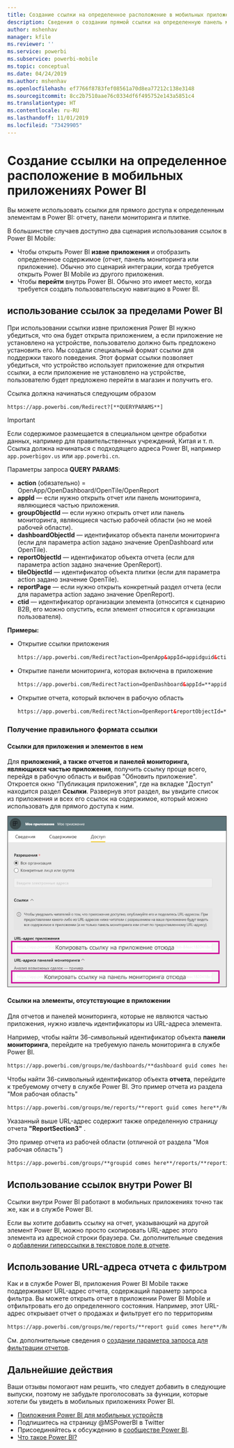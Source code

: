 ```yaml
---
title: Создание ссылки на определенное расположение в мобильных приложениях Power BI
description: Сведения о создании прямой ссылки на определенную панель мониторинга, плитку или отчет в мобильном приложении Power BI с помощью универсального кода ресурса (URI).
author: mshenhav
manager: kfile
ms.reviewer: ''
ms.service: powerbi
ms.subservice: powerbi-mobile
ms.topic: conceptual
ms.date: 04/24/2019
ms.author: mshenhav
ms.openlocfilehash: ef7766f8783fef08561a70d8ea77212c138e3148
ms.sourcegitcommit: 8cc2b7510aae76c0334df6f495752e143a5851c4
ms.translationtype: HT
ms.contentlocale: ru-RU
ms.lasthandoff: 11/01/2019
ms.locfileid: "73429905"
---
```

# <a name="create-a-link-to-a-specific-location-in-the-power-bi-mobile-apps"></a>Создание ссылки на определенное расположение в мобильных приложениях Power BI
Вы можете использовать ссылки для прямого доступа к определенным элементам в Power BI: отчету, панели мониторинга и плитке.

В большинстве случаев доступно два сценария использования ссылок в Power BI Mobile: 

* Чтобы открыть Power BI **извне приложения** и отобразить определенное содержимое (отчет, панель мониторинга или приложение). Обычно это сценарий интеграции, когда требуется открыть Power BI Mobile из другого приложения. 
* Чтобы **перейти** внутрь Power BI. Обычно это имеет место, когда требуется создать пользовательскую навигацию в Power BI.


## <a name="use-links-from-outside-of-power-bi"></a>использование ссылок за пределами Power BI
При использовании ссылки извне приложения Power BI нужно убедиться, что она будет открыта приложением, а если приложение не установлено на устройстве, пользователю должно быть предложено установить его. Мы создали специальный формат ссылки для поддержки такого поведения. Этот формат ссылки позволяет убедиться, что устройство использует приложение для открытия ссылки, а если приложение не установлено на устройстве, пользователю будет предложено перейти в магазин и получить его.

Ссылка должна начинаться следующим образом  
```html
https://app.powerbi.com/Redirect?[**QUERYPARAMS**]
```

> [!IMPORTANT]
> Если содержимое размещается в специальном центре обработки данных, например для правительственных учреждений, Китая и т. п. Ссылка должна начинаться с подходящего адреса Power BI, например `app.powerbigov.us` или `app.powerbi.cn`.   
>


Параметры запроса **QUERY PARAMS**:
* **action** (обязательно) = OpenApp/OpenDashboard/OpenTile/OpenReport
* **appId** — если нужно открыть отчет или панель мониторинга, являющиеся частью приложения. 
* **groupObjectId** — если нужно открыть отчет или панель мониторинга, являющиеся частью рабочей области (но не моей рабочей области).
* **dashboardObjectId** — идентификатор объекта панели мониторинга (если для параметра action задано значение OpenDashboard или OpenTile).
* **reportObjectId** — идентификатор объекта отчета (если для параметра action задано значение OpenReport).
* **tileObjectId** — идентификатор объекта плитки (если для параметра action задано значение OpenTile).
* **reportPage** — если нужно открыть конкретный раздел отчета (если для параметра action задано значение OpenReport).
* **ctid** — идентификатор организации элемента (относится к сценарию B2B, его можно опустить, если элемент относится к организации пользователя).

**Примеры:**

* Открытие ссылки приложения 
  ```html
  https://app.powerbi.com/Redirect?action=OpenApp&appId=appidguid&ctid=organizationid
  ```

* Открытие панели мониторинга, которая включена в приложение 
  ```html
  https://app.powerbi.com/Redirect?action=OpenDashboard&appId=**appidguid**&dashboardObjectId=**dashboardidguid**&ctid=**organizationid**
  ```

* Открытие отчета, который включен в рабочую область
  ```html
  https://app.powerbi.com/Redirect?Action=OpenReport&reportObjectId=**reportidguid**&groupObjectId=**groupidguid**&reportPage=**ReportSectionName**
  ```

### <a name="how-to-get-the-right-link-format"></a>Получение правильного формата ссылки

#### <a name="links-of-apps-and-items-in-app"></a>Ссылки для приложения и элементов в нем

Для **приложений, а также отчетов и панелей мониторинга, являющихся частью приложения**, получить ссылку проще всего, перейдя в рабочую область и выбрав "Обновить приложение". Откроется окно "Публикация приложения", где на вкладке "Доступ" находится раздел **Ссылки**. Развернув этот раздел, вы увидите список из приложения и всех его ссылок на содержимое, который можно использовать для прямого доступа к ним.

![Публикация ссылок приложения через Power BI ](./media/mobile-apps-links/mobile-link-copy-app-links.png)

#### <a name="links-of-items-not-in-app"></a>Ссылки на элементы, отсутствующие в приложении 

Для отчетов и панелей мониторинга, которые не являются частью приложения, нужно извлечь идентификаторы из URL-адреса элемента.

Например, чтобы найти 36-символьный идентификатор объекта **панели мониторинга**, перейдите на требуемую панель мониторинга в службе Power BI. 

```html
https://app.powerbi.com/groups/me/dashboards/**dashboard guid comes here**?ctid=**organization id comes here**`
```

Чтобы найти 36-символьный идентификатор объекта **отчета**, перейдите к требуемому отчету в службе Power BI.
Это пример отчета из раздела "Моя рабочая область"

```html
https://app.powerbi.com/groups/me/reports/**report guid comes here**/ReportSection3?ctid=**organization id comes here**`
```
Указанный выше URL-адрес содержит также определенную страницу отчета **"ReportSection3"** .

Это пример отчета из рабочей области (отличной от раздела "Моя рабочая область")

```html
https://app.powerbi.com/groups/**groupid comes here**/reports/**reportid comes here**/ReportSection1?ctid=**organizationid comes here**
```

## <a name="use-links-inside-power-bi"></a>Использование ссылок внутри Power BI

Ссылки внутри Power BI работают в мобильных приложениях точно так же, как и в службе Power BI.

Если вы хотите добавить ссылку на отчет, указывающий на другой элемент Power BI, можно просто скопировать URL-адрес этого элемента из адресной строки браузера. См. дополнительные сведения о [добавлении гиперссылки в текстовое поле в отчете](https://docs.microsoft.com/power-bi/service-add-hyperlink-to-text-box).

## <a name="use-report-url-with-filter"></a>Использование URL-адреса отчета с фильтром
Как и в службе Power BI, приложения Power BI Mobile также поддерживают URL-адрес отчета, содержащий параметр запроса фильтра. Вы можете открыть отчет в приложении Power BI Mobile и отфильтровать его до определенного состояния. Например, этот URL-адрес открывает отчет о продажах и фильтрует его по территориям

```html
https://app.powerbi.com/groups/me/reports/**report guid comes here**/ReportSection3?ctid=**organization id comes here**&filter=Store/Territory eq 'NC'
```

См. дополнительные сведения о [создании параметра запроса для фильтрации отчетов](https://docs.microsoft.com/power-bi/service-url-filters).

## <a name="next-steps"></a>Дальнейшие действия
Ваши отзывы помогают нам решить, что следует добавить в следующие выпуски, поэтому не забудьте проголосовать за функции, которые хотели бы увидеть в мобильных приложениях Power BI. 

* [Приложения Power BI для мобильных устройств](mobile-apps-for-mobile-devices.md)
* Подпишитесь на страницу @MSPowerBI в Twitter
* Присоединяйтесь к обсуждению в [сообществе Power BI](http://community.powerbi.com/).
* [Что такое Power BI?](../../fundamentals/power-bi-overview.md)

